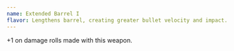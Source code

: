 ```yaml
---
name: Extended Barrel I
flavor: Lengthens barrel, creating greater bullet velocity and impact.
---
```

+1 on damage rolls made with this weapon.
